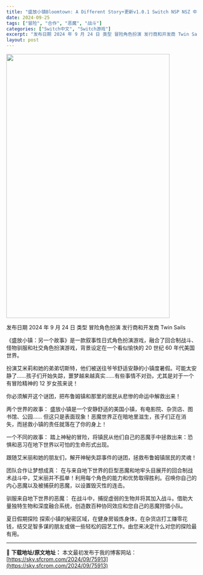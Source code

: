 ```yaml
---
title: "盛放小镇Bloomtown: A Different Story+更新v1.0.1 Switch NSP NSZ 中文"
date: 2024-09-25
tags: ["冒险", "合作", "恶魔", "战斗"]
categories: ["Switch中文", "Switch游戏"]
excerpt: "发布日期 2024 年 9 月 24 日 类型 冒险角色扮演 发行商和开发商 Twin Sails 《盛放小镇：另一个故事》是一款叙事性日式角色扮演游戏，融合了回合制战斗、怪物驯服和社交角色扮演游戏，背景设定在一个看似愉快的 20 世纪 60 年代美国世界。 扮演艾米莉和她的弟弟切斯特，他们被送往爷&hellip;"
layout: post
---
```


<img class="aligncenter size-full wp-image-75914" src="https://sky.sfcrom.com/wp-content/uploads/2024/09/2024092510065789.webp" alt="" width="432" height="698" />

发布日期 2024 年 9 月 24 日
类型 冒险角色扮演
发行商和开发商 Twin Sails

《盛放小镇：另一个故事》是一款叙事性日式角色扮演游戏，融合了回合制战斗、怪物驯服和社交角色扮演游戏，背景设定在一个看似愉快的 20 世纪 60 年代美国世界。

扮演艾米莉和她的弟弟切斯特，他们被送往爷爷舒适安静的小镇度暑假。可能太安静了……孩子们开始失踪，噩梦越来越真实……有些事情不对劲，尤其是对于一个有冒险精神的 12 岁女孩来说！

你必须解开这个谜团，把布鲁姆镇和那里的居民从悲惨的命运中解救出来！

两个世界的故事：
盛放小镇是一个安静舒适的美国小镇，有电影院、杂货店、图书馆、公园……
但这只是表面现象！恶魔世界正在暗地里滋生，孩子们正在消失，而拯救小镇的责任就落在了你的身上！

一个不同的故事：
踏上神秘的冒险，将镇民从他们自己的恶魔手中拯救出来：恐惧和恶习在地下世界以可怕的生命形式出现。

跟随艾米丽和她的朋友们，解开神秘失踪事件的谜团，拯救布鲁姆镇居民的灵魂！

团队合作让梦想成真：
在与来自地下世界的巨型恶魔和地牢头目展开的回合制战术战斗中，艾米丽并不孤单！利用每个角色的能力和优势取得胜利。召唤你自己的内心恶魔以及被捕获的恶魔，以设置毁灭性的连击。

驯服来自地下世界的恶魔：
在战斗中，捕捉虚弱的生物并将其加入战斗。借助大量独特生物和深度融合系统，创造数百种协同效应和您自己的恶魔狩猎小队。

夏日假期探险
探索小镇的秘密区域，在健身房锻炼身体，在杂货店打工赚零花钱，结交足智多谋的朋友或做一些轻松的园艺工作。由您来决定什么对您的探险最有用。

---
📖 **下载地址/原文地址：** 本文最初发布于我的博客网站：[https://sky.sfcrom.com/2024/09/75913](https://sky.sfcrom.com/2024/09/75913)
